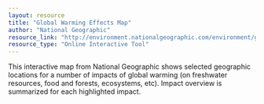 ```yaml
---
layout: resource
title: "Global Warming Effects Map"
author: "National Geographic"
resource_link: "http://environment.nationalgeographic.com/environment/global-warming/gw-impacts-..."
resource_type: "Online Interactive Tool"
---
```


This interactive map from National Geographic shows selected geographic locations for a number of impacts of global warming (on freshwater resources, food and forests, ecosystems, etc). Impact overview is summarized for each highlighted impact.
